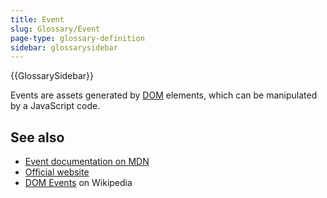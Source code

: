 ```yaml
---
title: Event
slug: Glossary/Event
page-type: glossary-definition
sidebar: glossarysidebar
---
```


{{GlossarySidebar}}

Events are assets generated by [DOM](/en-US/docs/Glossary/DOM) elements, which can be manipulated by a JavaScript code.

## See also

- [Event documentation on MDN](/en-US/docs/Web/API/Event)
- [Official website](https://www.w3.org/TR/DOM-Level-2-Events/events.html)
- [DOM Events](https://en.wikipedia.org/wiki/DOM_Events) on Wikipedia
